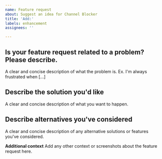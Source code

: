 ```yaml
---
name: Feature request
about: Suggest an idea for Channel Blocker
title: 'Add:'
labels: enhancement
assignees: ''

---
```


## Is your feature request related to a problem? Please describe.
A clear and concise description of what the problem is. Ex. I'm always frustrated when [...]

## Describe the solution you'd like
A clear and concise description of what you want to happen.

## Describe alternatives you've considered
A clear and concise description of any alternative solutions or features you've considered.

**Additional context**
Add any other context or screenshots about the feature request here.
